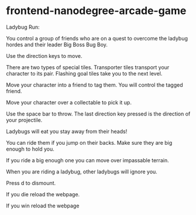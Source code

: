 frontend-nanodegree-arcade-game
===============================

Ladybug Run:

You control a group of friends who are on a quest to overcome the ladybug hordes and their leader Big Boss Bug Boy.

Use the direction keys to move.

There are two types of special tiles. Transporter tiles transport your character to its pair. Flashing goal tiles take you to the next level.

Move your character into a friend to tag them. You will control the tagged friend.

Move your character over a collectable to pick it up.

Use the space bar to throw. The last direction key pressed is the direction of your projectile.

Ladybugs will eat you stay away from their heads!

You can ride them if you jump on their backs. Make sure they are big enough to hold you.

If you ride a big enough one you can move over impassable terrain.

When you are riding a ladybug, other ladybugs will ignore you.

Press d to dismount.

If you die reload the webpage.

If you win reload the webpage